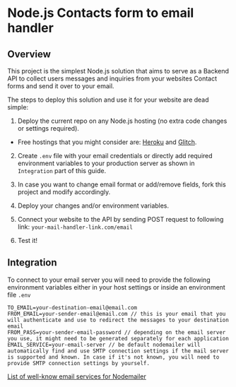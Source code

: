 Node.js Contacts form to email handler
==============================================

Overview
--------

This project is the simplest Node.js solution that aims to serve as a Backend API to collect users messages and inquiries from your websites Contact forms and send it over to your email.

The steps to deploy this solution and use it for your website are dead simple:

1.  Deploy the current repo on any Node.js hosting (no extra code changes or settings required).
 - Free hostings that you might consider are: [Heroku](https://heroku.com) and [Glitch](https://glitch.com).
    
2.  Create `.env` file with your email credentials or directly add required environment variables to your production server as shown in `Integration` part of this guide.

3.  In case you want to change email format or add/remove fields, fork this project and modify accordingly.

4.  Deploy your changes and/or environment variables.

5.  Connect your website to the API by sending POST request to following link: `your-mail-handler-link.com/email`

6.  Test it!

Integration
-----------

To connect to your email server you will need to provide the following environment variables either in your host settings or inside an environment file `.env`

    TO_EMAIL=your-destination-email@email.com
    FROM_EMAIL=your-sender-email@email.com // this is your email that you will authenticate and use to redirect the messages to your destination email
    FROM_PASS=your-sender-email-password // depending on the email server you use, it might need to be generated separately for each application
    EMAIL_SERVICE=your-email-server // be default nodemailer will automatically find and use SMTP connection settings if the mail server is supported and known. In case if it's not known, you will need to provide SMTP connection settings by yourself.

[List of well-know email services for Nodemailer](https://nodemailer.com/smtp/well-known/)
